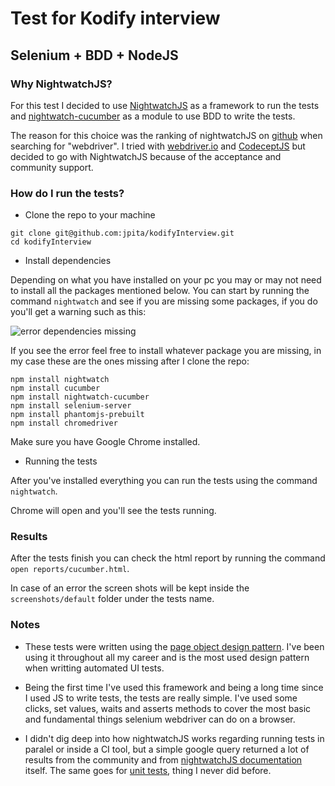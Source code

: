 # Test for Kodify interview
## Selenium + BDD + NodeJS
### Why NightwatchJS?
For this test I decided to use [NightwatchJS](http://nightwatchjs.org/) as a framework to run the tests and [nightwatch-cucumber](https://github.com/mucsi96/nightwatch-cucumber) as a module to use BDD to write the tests.

The reason for this choice was the ranking of nightwatchJS on [github](https://github.com/search?o=desc&q=webdriver&s=stars&type=Repositories&utf8=%E2%9C%93) when searching for "webdriver". I tried with [webdriver.io](http://webdriver.io/) and [CodeceptJS](http://codecept.io/) but decided to go with NightwatchJS because of the acceptance and community support.

### How do I run the tests?
* Clone the repo to your machine 

```
git clone git@github.com:jpita/kodifyInterview.git
cd kodifyInterview
```

* Install dependencies

Depending on what you have installed on your pc you may or may not need to install all the packages mentioned below. You can start by running the command `nightwatch` and see if you are missing some packages, if you do you'll get a warning such as this:

![error dependencies missing](https://s12.postimg.org/4rakoe6u5/Screen_Shot_2016_10_29_at_01_29_21.png)

If you see the error feel free to install whatever package you are missing, in my case these are the ones missing after I clone the repo:

```
npm install nightwatch
npm install cucumber
npm install nightwatch-cucumber
npm install selenium-server
npm install phantomjs-prebuilt
npm install chromedriver
```
Make sure you have Google Chrome installed.

* Running the tests

After you've installed everything you can run the tests using the command `nightwatch`.

Chrome will open and you'll see the tests running.

### Results

After the tests finish you can check the html report by running the command `open reports/cucumber.html`.

In case of an error the screen shots will be kept inside the `screenshots/default` folder under the tests name.

### Notes

* These tests were written using the [page object design pattern](http://nightwatchjs.org/guide#page-objects). I've been using it throughout all my career and is the most used design pattern when writting automated UI tests.

* Being the first time I've used this framework and being a long time since I used JS to write tests, the tests are really simple. I've used some clicks, set values, waits and asserts methods to cover the most basic and fundamental things selenium webdriver can do on a browser.

* I didn't dig deep into how nightwatchJS works regarding running tests in paralel or inside a CI tool, but a simple google query returned a lot of results from the community and from [nightwatchJS documentation](http://nightwatchjs.org/guide#parallel-running) itself. The same goes for [unit tests](http://nightwatchjs.org/guide#unit-testing), thing I never did before.

